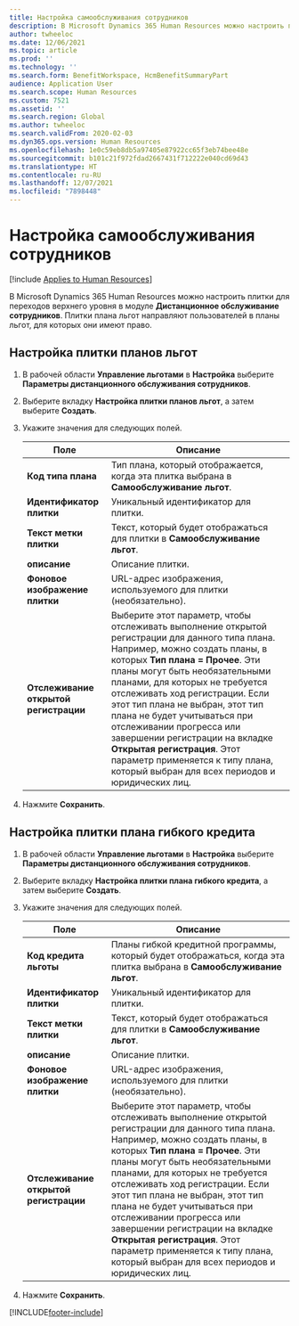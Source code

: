 ```yaml
---
title: Настройка самообслуживания сотрудников
description: В Microsoft Dynamics 365 Human Resources можно настроить плитки для переходов верхнего уровня в модуле дистанционного обслуживания сотрудников.
author: twheeloc
ms.date: 12/06/2021
ms.topic: article
ms.prod: ''
ms.technology: ''
ms.search.form: BenefitWorkspace, HcmBenefitSummaryPart
audience: Application User
ms.search.scope: Human Resources
ms.custom: 7521
ms.assetid: ''
ms.search.region: Global
ms.author: twheeloc
ms.search.validFrom: 2020-02-03
ms.dyn365.ops.version: Human Resources
ms.openlocfilehash: 1e0c59eb8db5a97405e87922cc65f3eb74bee48e
ms.sourcegitcommit: b101c21f972fdad2667431f712222e040cd69d43
ms.translationtype: HT
ms.contentlocale: ru-RU
ms.lasthandoff: 12/07/2021
ms.locfileid: "7898448"
---
```

# <a name="configure-employee-self-service"></a>Настройка самообслуживания сотрудников

[!include [Applies to Human Resources](../includes/applies-to-hr.md)]

В Microsoft Dynamics 365 Human Resources можно настроить плитки для переходов верхнего уровня в модуле **Дистанционное обслуживание сотрудников**. Плитки плана льгот направляют пользователей в планы льгот, для которых они имеют право.

## <a name="set-up-a-benefit-plans-tile"></a>Настройка плитки планов льгот

1. В рабочей области **Управление льготами** в **Настройка** выберите **Параметры дистанционного обслуживания сотрудников**.

2. Выберите вкладку **Настройка плитки планов льгот**, а затем выберите **Создать**.

3. Укажите значения для следующих полей.

   | Поле | Описание |
   | --- | --- |
   | **Код типа плана** | Тип плана, который отображается, когда эта плитка выбрана в **Самообслуживание льгот**. |
   | **Идентификатор плитки** | Уникальный идентификатор для плитки. |
   | **Текст метки плитки** | Текст, который будет отображаться для плитки в **Самообслуживание льгот**. |
   | **описание** | Описание плитки. |
   | **Фоновое изображение плитки** | URL-адрес изображения, используемого для плитки (необязательно). |
   | **Отслеживание открытой регистрации** | Выберите этот параметр, чтобы отслеживать выполнение открытой регистрации для данного типа плана. Например, можно создать планы, в которых **Тип плана = Прочее**. Эти планы могут быть необязательными планами, для которых не требуется отслеживать ход регистрации. Если этот тип плана не выбран, этот тип плана не будет учитываться при отслеживании прогресса или завершении регистрации на вкладке **Открытая регистрация**. Этот параметр применяется к типу плана, который выбран для всех периодов и юридических лиц. |

4. Нажмите **Сохранить**.

## <a name="set-up-a-flex-credit-plan-tile"></a>Настройка плитки плана гибкого кредита

1. В рабочей области **Управление льготами** в **Настройка** выберите **Параметры дистанционного обслуживания сотрудников**.

2. Выберите вкладку **Настройка плитки плана гибкого кредита**, а затем выберите **Создать**.

3. Укажите значения для следующих полей.

   | Поле | Описание |
   | --- | --- |
   | **Код кредита льготы** | Планы гибкой кредитной программы, который будет отображаться, когда эта плитка выбрана в **Самообслуживание льгот**. |
   | **Идентификатор плитки** | Уникальный идентификатор для плитки. |
   | **Текст метки плитки** | Текст, который будет отображаться для плитки в **Самообслуживание льгот**. |
   | **описание** | Описание плитки. |
   | **Фоновое изображение плитки** | URL-адрес изображения, используемого для плитки (необязательно). |
   | **Отслеживание открытой регистрации** | Выберите этот параметр, чтобы отслеживать выполнение открытой регистрации для данного типа плана. Например, можно создать планы, в которых **Тип плана = Прочее**. Эти планы могут быть необязательными планами, для которых не требуется отслеживать ход регистрации. Если этот тип плана не выбран, этот тип плана не будет учитываться при отслеживании прогресса или завершении регистрации на вкладке **Открытая регистрация**. Этот параметр применяется к типу плана, который выбран для всех периодов и юридических лиц. |

4. Нажмите **Сохранить**.


[!INCLUDE[footer-include](../includes/footer-banner.md)]
